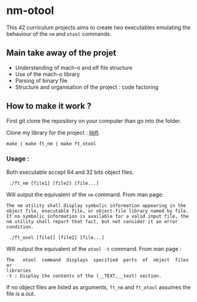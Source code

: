 # nm-otool

This 42 curriculum projects aims to create two executables emulating the behaviour of the ```nm``` and ```otool``` commands.

## Main take away of the projet

* Understanding of mach-o and elf file structure
* Use of the mach-o library
* Parsing of binary file
* Structure and organisation of the project : code factoring

## How to make it work ?

First git clone the repository on your computer than go into the folder.

Clone my library for the project : [libft](https://github.com/xemxav/libft).

```make | make ft_nm | make ft_otool```

### Usage :

Both executable accept 64 and 32 bits object files.


``` ./ft_nm [file1] [file2] [file...]```

Will output the equivalent of the ```nm``` command. 
From man page:
```
The nm utility shall display symbolic information appearing in the
object file, executable file, or object-file library named by file.
If no symbolic information is available for a valid input file, the
nm utility shall report that fact, but not consider it an error
condition.
```

``` ./ft_oool [file1] [file2] [file...]```

Will output the equivalent of the ```otool -t``` command. From man page :

```
The   otool  command  displays  specified  parts  of  object  files  or
libraries
-t : Display the contents of the (__TEXT,__text) section. 
```

If no object files are listed as arguments, ```ft_nm``` and ```ft_otool``` assumes the file is a.out.